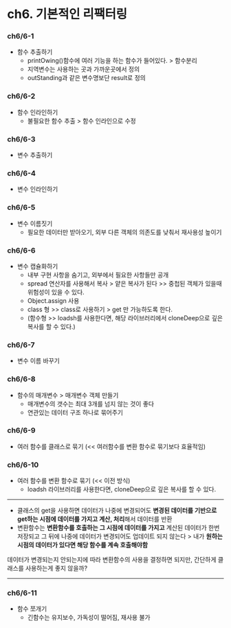 # ch6. 기본적인 리팩터링

### ch6/6-1

- 함수 추출하기
    - printOwing()함수에 여러 기능을 하는 함수가 들어있다. > 함수분리
    - 지역변수는 사용하는 곳과 가까운곳에서 정의
    - outStanding과 같은 변수명보단 result로 정의

### ch6/6-2

- 함수 인라인하기
    - 불필요한 함수 추출 > 함수 인라인으로 수정

### ch6/6-3

- 변수 추출하기

### ch6/6-4

- 변수 인라인하기

### ch6/6-5

- 변수 이름짓기
    - 필요한 데이터만 받아오기, 외부 다른 객체의 의존도를 낮춰서 재사용성 높이기

### ch6/6-6

- 변수 캡슐화하기
    - 내부 구현 사항을 숨기고, 외부에서 필요한 사항들만 공개
    - spread 연산자를 사용해서 복사 > 얕은 복사가 된다 >> 중첩된 객체가 있을때 위험성이 있을 수 있다.
    - Object.assign 사용
    - class 형 >> class로 사용하기 > get 만 가능하도록 한다.
    - (함수형 >> loadsh를 사용한다면, 해당 라이브러리에서 cloneDeep으로 깊은 복사를 할 수 있다.)
    

### ch6/6-7

- 변수 이름 바꾸기

### ch6/6-8

- 함수의 매개변수 > 매개변수 객체 만들기
    - 매개변수의 갯수는 최대 3개를 넘지 않는 것이 좋다
    - 연관있는 데이터 구조 하나로 묶어주기

### ch6/6-9

- 여러 함수를 클래스로 묶기 (<< 여러함수를 변환 함수로 묶기보다 효율적임)

### ch6/6-10

- 여러 함수를 변환 함수로 묶기 (<< 이전 방식)
    - loadsh 라이브러리를 사용한다면, cloneDeep으로 깊은 복사를 할 수 있다.


***


- 클래스의 get을 사용하면 데이터가 나중에 변경되어도 **변경된 데이터를 기반으로 get하는 시점에 데이터를 가지고 계산, 처리**해서 데이터를 반환
- 변환함수는 **변환함수를 호출하는 그 시점에  데이터를 가지고** 계산된 데이터가 한번 저장되고 그 뒤에 나중에 데이터가 변경되어도 업데이트 되지 않는다 > 내가 **원하는 시점의 데이터가 있다면 해당 함수를 계속 호출해야함**

데이터가 변경되는지 안되는지에 따라 변환함수의 사용을 결정하면 되지만, 간단하게 클래스를 사용하는게 좋지 않을까?


***

### ch6/6-11

- 함수 쪼개기
    - 긴함수는 유지보수, 가독성이 떨어짐, 재사용 불가